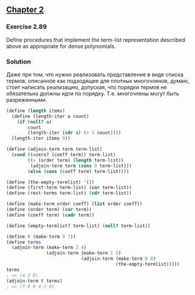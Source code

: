 ## [Chapter 2](../index.md#2-Building-Abstractions-with-Data)

### Exercise 2.89

Define procedures that implement the term-list representation described above as appropriate for dense polynomials.

### Solution

Даже при том, что нужно реализовать представление в виде списка термов, описанное как подходящее для плотных многочленов, думаю, стоит написать реализацию, допуская, что порядки термов не обязательно должны идти по порядку. Т.е. многочлены могут быть разреженными.

```scheme
(define (length items)
  (define (length-iter a count)
    (if (null? a)
        count
        (length-iter (cdr a) (+ 1 count))))
  (length-iter items 0))
```
```scheme
(define (adjoin-term term term-list)
  (cond ((=zero? (coeff term)) term-list)
        ((> (order term) (length term-list))
         (adjoin-term term (cons 0 term-list)))
        (else (cons (coeff term) term-list))))

(define (the-empty-termlist) '())
(define (first-term term-list) (car term-list))
(define (rest-terms term-list) (cdr term-list))

(define (make-term order coeff) (list order coeff))
(define (order term) (car term))
(define (coeff term) (cadr term))

(define (empty-termlist? term-list) (null? term-list))

(define t (make-term 5 7))
(define terms
  (adjoin-term (make-term 2 4)
               (adjoin-term (make-term 1 2)
                            (adjoin-term (make-term 0 8)
                                         (the-empty-termlist)))))
terms
; => (4 2 8)
(adjoin-term t terms)
; => (7 0 0 4 2 8)
```

